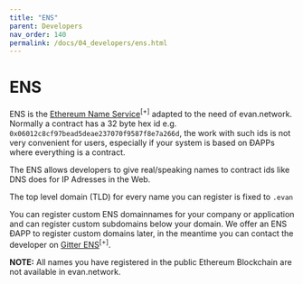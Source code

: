 ```yaml
---
title: "ENS"
parent: Developers
nav_order: 140
permalink: /docs/04_developers/ens.html
---
```


# ENS

ENS is the [Ethereum Name Service](https://github.com/ethereum/ens)<sup>[+]</sup> adapted to the need of evan.network. Normally a contract has a 32 byte hex id e.g. `0x06012c8cf97bead5deae237070f9587f8e7a266d`, the work with such ids is not very convenient for users, especially if your system is based on ÐAPPs where everything is a contract.

The ENS allows developers to give real/speaking names to contract ids like DNS does for IP Adresses in the Web.

The top level domain (TLD) for every name you can register is fixed to `.evan`

You can register custom ENS domainnames for your company or application and can register custom subdomains below your domain. We offer an ENS ÐAPP to register custom domains later, in the meantime you can contact the developer on [Gitter ENS](https://gitter.im/evannetwork/ens)<sup>[+]</sup>.

**NOTE:** All names you have registered in the public Ethereum Blockchain are not available in evan.network.
